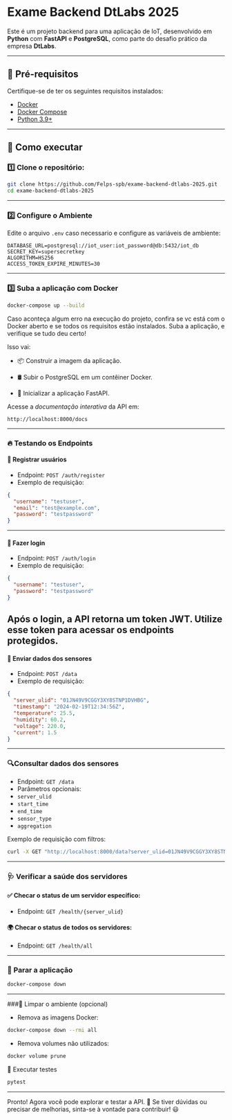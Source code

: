 # Exame Backend DtLabs 2025

Este é um projeto backend para uma aplicação de IoT, desenvolvido em **Python** com **FastAPI** e **PostgreSQL**, como parte do desafio prático da empresa **DtLabs**.

---

## 📌 Pré-requisitos

Certifique-se de ter os seguintes requisitos instalados:

- [Docker](https://www.docker.com/)
- [Docker Compose](https://docs.docker.com/compose/)
- [Python 3.9+](https://www.python.org/)

---

## 🚀 Como executar

### 1️⃣ Clone o repositório:
```bash
git clone https://github.com/Felps-spb/exame-backend-dtlabs-2025.git
cd exame-backend-dtlabs-2025
```
---

### 2️⃣ Configure o Ambiente  

Edite o arquivo `.env` caso necessario e configure as variáveis de ambiente:
```env
DATABASE_URL=postgresql://iot_user:iot_password@db:5432/iot_db
SECRET_KEY=supersecretkey
ALGORITHM=HS256
ACCESS_TOKEN_EXPIRE_MINUTES=30
```
---
### 3️⃣ Suba a aplicação com Docker
```bash
docker-compose up --build
```

Caso aconteça algum erro na execução do projeto, confira se vc está com o Docker aberto e
se todos os requisitos estão instalados. Suba a aplicação, e verifique se tudo deu certo!

Isso vai:

- 📦 Construir a imagem da aplicação.

- 🛢️ Subir o PostgreSQL em um contêiner Docker.

- 🚀 Inicializar a aplicação FastAPI.

Acesse a *documentação interativa* da API em:

```
http://localhost:8000/docs
```
---

### 🔥 Testando os Endpoints
#### 📝 Registrar usuários
- Endpoint: `POST /auth/register`
- Exemplo de requisição:
  
```json
{
  "username": "testuser",
  "email": "test@example.com",
  "password": "testpassword"
}
```
---
#### 🔑 Fazer login
- Endpoint: `POST /auth/login`
- Exemplo de requisição:
  
```json
{
  "username": "testuser",
  "password": "testpassword"
}
```
Após o login, a API retorna um token JWT. Utilize esse token para acessar os endpoints protegidos.
---

#### 📡 Enviar dados dos sensores
- Endpoint: `POST /data`
- Exemplo de requisição:
  
```json
{
  "server_ulid": "01JN49V9CGGY3XY8STNP1DVHBG",
  "timestamp": "2024-02-19T12:34:56Z",
  "temperature": 25.5,
  "humidity": 60.2,
  "voltage": 220.0,
  "current": 1.5
}
```
---
### 🔍Consultar dados dos sensores
- Endpoint: `GET /data`
- Parâmetros opcionais:
- `server_ulid`
- `start_time`
- `end_time`
- `sensor_type`
- `aggregation`
  
Exemplo de requisição com filtros:
```bash
curl -X GET "http://localhost:8000/data?server_ulid=01JN49V9CGGY3XY8STNP1DVHBG&start_time=2024-02-19T00:00:00Z&end_time=2024-02-19T23:59:59Z" -H "Authorization: Bearer <TOKEN>"
```
---
### 🩺 Verificar a saúde dos servidores
#### ✅ Checar o status de um servidor específico:
- Endpoint: `GET /health/{server_ulid}`
#### 🌍 Checar o status de todos os servidores:
- Endpoint: `GET /health/all`

---
### 🛑 Parar a aplicação

```bash
docker-compose down
```
---
###🧹 Limpar o ambiente (opcional)

- Remova as imagens Docker:
```bash
docker-compose down --rmi all
```
- Remova volumes não utilizados:
```bash
docker volume prune
```
🧪 Executar testes
```bash
pytest
```
---

Pronto! Agora você pode explorar e testar a API. 🚀
Se tiver dúvidas ou precisar de melhorias, sinta-se à vontade para contribuir! 😃
  
